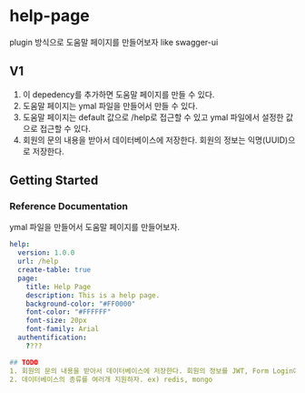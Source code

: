 # help-page

plugin 방식으로 도움말 페이지를 만들어보자 like swagger-ui

## V1 
1. 이 depedency를 추가하면 도움말 페이지를 만들 수 있다.
2. 도움말 페이지는 ymal 파일을 만들어서 만들 수 있다.
3. 도움말 페이지는 default 값으로 /help로 접근할 수 있고 ymal 파일에서 설정한 값으로 접근할 수 있다.
4. 회원의 문의 내용을 받아서 데이터베이스에 저장한다. 회원의 정보는 익명(UUID)으로 저장한다.

## Getting Started

### Reference Documentation

ymal 파일을 만들어서 도움말 페이지를 만들어보자.

```yaml
help:
  version: 1.0.0
  url: /help
  create-table: true
  page:
    title: Help Page
    description: This is a help page.
    background-color: "#FF0000"
    font-color: "#FFFFFF"
    font-size: 20px
    font-family: Arial
  authentification:
    ????

## TODO
1. 회원의 문의 내용을 받아서 데이터베이스에 저장한다. 회원의 정보를 JWT, Form Login에서 정보를 가져올 수 있게 커스터마이징을 지원하자.
2. 데이터베이스의 종류를 여러개 지원하자. ex) redis, mongo